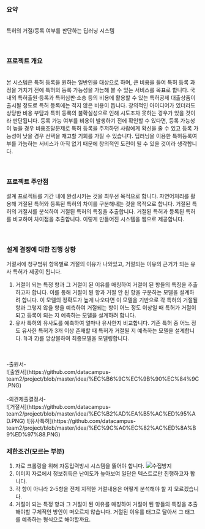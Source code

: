 ### 요약
<br> 
특허의 거절/등록 여부를 판단하는 딥러닝 시스템
<br>
<br>
<br>

### 프로젝트 개요
<br>
본 시스템은 특허 등록을 원하는 일반인을 대상으로 하며, 큰 비용을 들여 특허 등록 과정을 거치기 전에 특허의 등록 가능성을 가늠해 볼 수 있는 서비스를 목표로 합니다. 국내외 특허출원·등록과 특허심판·소송 등의 비용에 활용할 수 있는 특허공제 대출상품이 출시될 정도로 특허 등록에는 적지 않은 비용이 듭니다. 창의적인 아이디어가 있더라도 상당한 비용 부담과 특허 등록의 불확실성으로 인해 시도조차 못하는 경우가 있을 것이라 판단됩니다. 등록 가능 여부를 비용이 발생하기 전에 확인할 수 있다면, 등록 가능성이 높을 경우 비용조달문제로 특허 등록을 주저하던 사람에게 확신을 줄 수 있고 등록 가능성이 낮을 경우 선택을 재고할 기회를 가질 수 있습니다. 딥러닝을 이용한 특허등록여부를 가늠하는 서비스가 아직 없기 때문에 창의적인 도전이 될 수 있을 것이라 생각합니다.
<br>
<br>
<br>

### 프로젝트 주안점
설계 프로젝트를 기간 내에 완성시키는 것을 최우선 목적으로 합니다. 자연어처리를 활용해 거절된 특허와 등록된 특허의 차이를 구분해내는 것을 목적으로 합니다. 거절된 특허의 거절서를 분석하여 거절된 특허의 특징을 추출합니다. 거절된 특허과 등록된 특허를 비교하여 차이점을 추출합니다. 이렇게 만들어진 시스템을 웹으로 제공합니다. 
<br>
<br>
<br>

### 설계 결정에 대한 진행 상황
거절서에 청구범위 항목별로 거절의 이유가 나와있고, 거절되는 이유의 근거가 되는 유사 특허가 제공이 됩니다.<br>
1) 거절이 되는 특정 항과 그 거절이 된 이유를 매칭하여 거절이 된 항들의 특징을 추출하고자 합니다. 이를 통해 거절이 된 항과 거절 안 된 항을 구분하는 모델을 설계하려 합니다. 이 모델의 정확도가 높게 나오다면 이 모델을 기반으로 각 특허의 거절될 항과 그렇지 않을 항을 예측하여 거절되는 항이 어느 정도 이상일 때 특허가 거절이 되고 등록이 되는 지 예측하는 모델을 설계하려 합니다. <br>
2) 유사 특허의 유사도를 예측하여 얼마나 유사한지 비교합니다. 기존 특허 중 어느 정도 유사한 특허가 3개 이상 존재할 때 특허가 거절될 지 예측하는 모델을 설계합니다. 
1)과 2)를 앙상블하여 최종모델을 모델링합니다. 
<br>
<br>
-출원서-<br>
![출원서](https://github.com/datacampus-team2/project/blob/master/idea/%EC%B6%9C%EC%9B%90%EC%84%9C.PNG)
<br>
<br>
-의견제출결정서-<br>
![거절서](https://github.com/datacampus-team2/project/blob/master/idea/%EC%B2%AD%EA%B5%AC%ED%95%AD.PNG)
![유사특허](https://github.com/datacampus-team2/project/blob/master/idea/%EC%9C%A0%EC%82%AC%ED%8A%B9%ED%97%88.PNG)


### 제한조건(모르는 부분)
1) 자료 크롤링을 위해 자동입력방시 시스템을 뚫어야 합니다.
![수집방지](https://github.com/datacampus-team2/project/blob/master/idea/%EC%88%98%EC%A7%91%EB%B0%A9%EC%A7%80.PNG)
2) 이미지 자료에서 정보취득은 난이도가 높아보여 일단은 텍스트로만 진행하고자 합니다.
3) 각 항이 아니라 2-5항을 전체 지적한 거절내용은 어떻게 분석해야 할 지 모르겠습니다. 
4) 거절이 되는 특정 항과 그 거절이 된 이유를 매칭하여 거절이 된 항들의 특징을 추출해야할 구체적인 방안이 떠오르지 않습니다. 거절된 이유를 태그로 달아서 그 태그를 예측하는 형식으로 해야할까요. 
<br>
<br>
<br>
